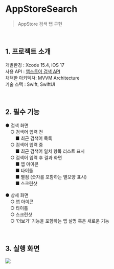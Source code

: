 # AppStoreSearch
> AppStore 검색 탭 구현

<br>

## 1. 프로젝트 소개

개발환경 : Xcode 15.4, iOS 17<br>
사용 API : [앱스토어 검색 API](https://developer.apple.com/library/archive/documentation/AudioVideo/Conceptual/iTuneSearchAPI/index.html#//apple_ref/doc/uid/TP40017632-CH3-SW1/ "앱스토어")<br>
채택한 아키텍쳐: MVVM Architecture<br>
기술 스택 : Swift, SwiftUI<br>

<br>

## 2. 필수 기능

● 검색 화면<br>
&nbsp; &nbsp; ○ 검색어 입력 전<br>
&nbsp; &nbsp; &nbsp; &nbsp; ■ 최근 검색어 목록<br>
&nbsp; &nbsp; ○ 검색어 입력 중<br>
&nbsp; &nbsp; &nbsp; &nbsp; ■ 최근 검색어 일치 항목 리스트 표시<br>
&nbsp; &nbsp; ○ 검색어 입력 후 결과 화면<br>
&nbsp; &nbsp; &nbsp; &nbsp; ■ 앱 아이콘<br>
&nbsp; &nbsp; &nbsp; &nbsp; ■ 타이틀<br>
&nbsp; &nbsp; &nbsp; &nbsp; ■ 별점 (숫자를 포함하는 별모양 표시)<br>
&nbsp; &nbsp; &nbsp; &nbsp; ■ 스크린샷<br>
<br>
● 상세 화면<br>
&nbsp; &nbsp; ○ 앱 아이콘<br>
&nbsp; &nbsp; ○ 타이틀<br>
&nbsp; &nbsp; ○ 스크린샷<br>
&nbsp; &nbsp; ○ ‘더보기’ 기능을 포함하는 앱 설명 혹은 새로운 기능<br>

<br>

## 3. 실행 화면

![](https://github.com/user-attachments/assets/6a84a38b-4e86-40cc-b9c5-f8dfcf522055)

